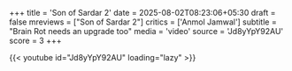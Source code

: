 +++
title = 'Son of Sardar 2'
date = 2025-08-02T08:23:06+05:30
draft = false
mreviews = ["Son of Sardar 2"]
critics = ['Anmol Jamwal']
subtitle = "Brain Rot needs an upgrade too"
media = 'video'
source = 'Jd8yYpY92AU'
score = 3
+++

{{< youtube id="Jd8yYpY92AU" loading="lazy" >}}
